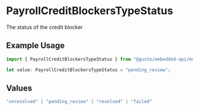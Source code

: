 # PayrollCreditBlockersTypeStatus

The status of the credit blocker

## Example Usage

```typescript
import { PayrollCreditBlockersTypeStatus } from "@gusto/embedded-api/models/components/payrollcreditblockerstype.js";

let value: PayrollCreditBlockersTypeStatus = "pending_review";
```

## Values

```typescript
"unresolved" | "pending_review" | "resolved" | "failed"
```